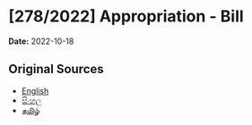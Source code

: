 # [278/2022] Appropriation - Bill

**Date:** 2022-10-18

## Original Sources

- [English](https://documents.gov.lk/view/bills/2022/10/278-2022_E.pdf)
- [සිංහල](https://documents.gov.lk/view/bills/2022/10/278-2022_S.pdf)
- [தமிழ்](https://documents.gov.lk/view/bills/2022/10/278-2022_T.pdf)
